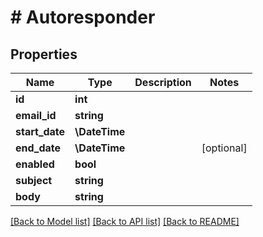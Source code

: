 # # Autoresponder

## Properties

Name | Type | Description | Notes
------------ | ------------- | ------------- | -------------
**id** | **int** |  |
**email_id** | **string** |  |
**start_date** | **\DateTime** |  |
**end_date** | **\DateTime** |  | [optional]
**enabled** | **bool** |  |
**subject** | **string** |  |
**body** | **string** |  |

[[Back to Model list]](../../README.md#models) [[Back to API list]](../../README.md#endpoints) [[Back to README]](../../README.md)
